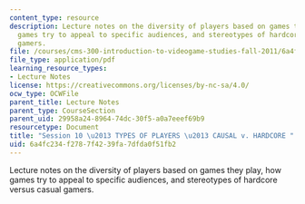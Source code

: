 ```yaml
---
content_type: resource
description: Lecture notes on the diversity of players based on games they play, how
  games try to appeal to specific audiences, and stereotypes of hardcore versus casual
  gamers.
file: /courses/cms-300-introduction-to-videogame-studies-fall-2011/6a4fc234f2787f4239fa7dfda0f51fb2_MITCMS_300F11_session_10.pdf
file_type: application/pdf
learning_resource_types:
- Lecture Notes
license: https://creativecommons.org/licenses/by-nc-sa/4.0/
ocw_type: OCWFile
parent_title: Lecture Notes
parent_type: CourseSection
parent_uid: 29958a24-8964-74dc-30f5-a0a7eeef69b9
resourcetype: Document
title: "Session 10 \u2013 TYPES OF PLAYERS \u2013 CAUSAL v. HARDCORE "
uid: 6a4fc234-f278-7f42-39fa-7dfda0f51fb2
---
```

Lecture notes on the diversity of players based on games they play, how games try to appeal to specific audiences, and stereotypes of hardcore versus casual gamers.
